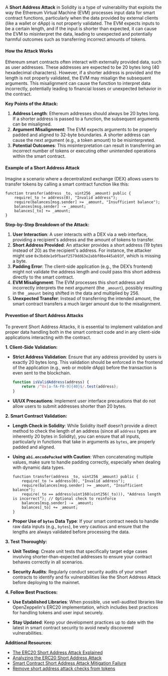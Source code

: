 A **Short Address Attack** in Solidity is a type of vulnerability that exploits the way the Ethereum Virtual Machine (EVM) processes input data for smart contract functions, particularly when the data provided by external clients (like a wallet or dApp) is not properly validated. The EVM expects inputs to be a certain length, and if the input is shorter than expected, it can cause the EVM to misinterpret the data, leading to unexpected and potentially harmful outcomes such as transferring incorrect amounts of tokens.

#### How the Attack Works

Ethereum smart contracts often interact with externally provided data, such as user addresses. These addresses are expected to be 20 bytes long (40 hexadecimal characters). However, if a shorter address is provided and the length is not properly validated, the EVM may misalign the subsequent arguments. This misalignment can cause the function to interpret data incorrectly, potentially leading to financial losses or unexpected behavior in the contract.

**Key Points of the Attack:**
1. **Address Length**: Ethereum addresses should always be 20 bytes long. If a shorter address is passed to a function, the subsequent arguments can be misaligned.
2. **Argument Misalignment**: The EVM expects arguments to be properly padded and aligned to 32-byte boundaries. A shorter address can cause the next argument (e.g., a token amount) to be misinterpreted.
3. **Potential Outcomes**: This misinterpretation can result in transferring an incorrect number of tokens or executing other unintended operations within the smart contract.

#### Example of a Short Address Attack

Imagine a scenario where a decentralized exchange (DEX) allows users to transfer tokens by calling a smart contract function like this:

```solidity
function transfer(address _to, uint256 _amount) public {
    require(_to != address(0), "Invalid address");
    require(balances[msg.sender] >= _amount, "Insufficient balance");
    balances[msg.sender] -= _amount;
    balances[_to] += _amount;
}
```

**Step-by-Step Breakdown of the Attack:**

1. **User Interaction**: A user interacts with a DEX via a web interface, providing a recipient's address and the amount of tokens to transfer.
2. **Short Address Provided**: An attacker provides a short address (19 bytes instead of 20) as the recipient's address. For instance, the attacker might use `0x3bdde1e9fbaef2579dd63e2abbf0be445ab93f`, which is missing a byte.
3. **Padding Error**: The client-side application (e.g., the DEX’s frontend) might not validate the address length and could pass this short address directly to the smart contract.
4. **EVM Misalignment**: The EVM processes this short address and incorrectly interprets the next argument (the `_amount`), possibly resulting in the `_amount` being shifted in the data and multiplied by 256.
5. **Unexpected Transfer**: Instead of transferring the intended amount, the smart contract transfers a much larger amount due to the misalignment.

#### Prevention of Short Address Attacks

To prevent Short Address Attacks, it is essential to implement validation and proper data handling both in the smart contract code and in any client-side applications interacting with the contract.

**1. Client-Side Validation:**

- **Strict Address Validation**: Ensure that any address provided by users is exactly 20 bytes long. This validation should be enforced in the frontend of the application (e.g., web or mobile dApp) before the transaction is even sent to the blockchain.
  
  ```javascript
  function isValidAddress(address) {
      return /^0x[a-fA-F0-9]{40}$/.test(address);
  }
  ```

- **UI/UX Precautions**: Implement user interface precautions that do not allow users to submit addresses shorter than 20 bytes.

**2. Smart Contract Validation:**

- **Length Check in Solidity**: While Solidity itself doesn’t provide a direct method to check the length of an address (since all `address` types are inherently 20 bytes in Solidity), you can ensure that all inputs, particularly in functions that take in arguments as `bytes`, are properly padded and aligned.

- **Using `abi.encodePacked` with Caution**: When concatenating multiple values, make sure to handle padding correctly, especially when dealing with dynamic data types.

  ```solidity
  function transfer(address _to, uint256 _amount) public {
      require(_to != address(0), "Invalid address");
      require(balances[msg.sender] >= _amount, "Insufficient balance");
      require(_to == address(uint160(uint256(_to))), "Address length is incorrect"); // Optional check to reinforce
      balances[msg.sender] -= _amount;
      balances[_to] += _amount;
  }
  ```

- **Proper Use of `bytes` Data Type**: If your smart contract needs to handle raw data inputs (e.g., `bytes`), be very cautious and ensure that the lengths are always validated before processing the data.

**3. Test Thoroughly:**

- **Unit Testing**: Create unit tests that specifically target edge cases involving shorter-than-expected addresses to ensure your contract behaves correctly in all scenarios.

- **Security Audits**: Regularly conduct security audits of your smart contracts to identify and fix vulnerabilities like the Short Address Attack before deploying to the mainnet.

**4. Follow Best Practices:**

- **Use Established Libraries**: When possible, use well-audited libraries like OpenZeppelin's ERC20 implementation, which includes best practices for handling tokens and user input securely.

- **Stay Updated**: Keep your development practices up to date with the latest in smart contract security to avoid newly discovered vulnerabilities.




**Additional Resources**:

*   [The ERC20 Short Address Attack Explained](http://vessenes.com/the-erc20-short-address-attack-explained/)
*   [Analyzing the ERC20 Short Address Attack](https://ericrafaloff.com/analyzing-the-erc20-short-address-attack/)
*   [Smart Contract Short Address Attack Mitigation Failure](https://blog.coinfabrik.com/smart-contract-short-address-attack-mitigation-failure/)
*   [Remove short address attack checks from tokens](https://github.com/OpenZeppelin/zeppelin-solidity/issues/261)
